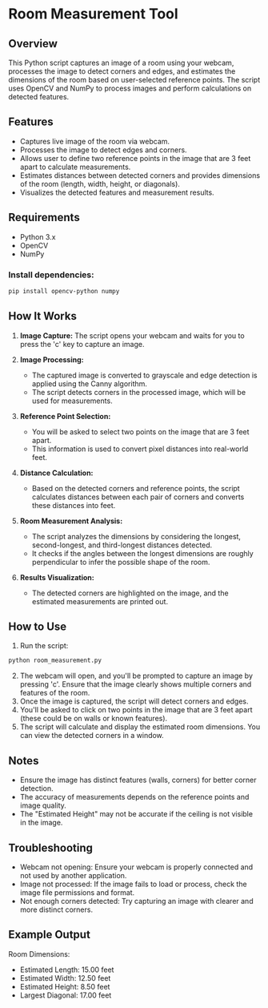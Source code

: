 # Room Measurement Tool

## Overview
This Python script captures an image of a room using your webcam, processes the image to detect corners and edges, and estimates the dimensions of the room based on user-selected reference points. The script uses OpenCV and NumPy to process images and perform calculations on detected features.

## Features
- Captures live image of the room via webcam.
- Processes the image to detect edges and corners.
- Allows user to define two reference points in the image that are 3 feet apart to calculate measurements.
- Estimates distances between detected corners and provides dimensions of the room (length, width, height, or diagonals).
- Visualizes the detected features and measurement results.

## Requirements
* Python 3.x
* OpenCV
* NumPy
  
### Install dependencies:
```bash
pip install opencv-python numpy
```

## How It Works

1. **Image Capture:** The script opens your webcam and waits for you to press the 'c' key to capture an image.

2. **Image Processing:**
   - The captured image is converted to grayscale and edge detection is applied using the Canny algorithm.
   - The script detects corners in the processed image, which will be used for measurements.

3. **Reference Point Selection:**
   - You will be asked to select two points on the image that are 3 feet apart.
   - This information is used to convert pixel distances into real-world feet.

4. **Distance Calculation:**
   - Based on the detected corners and reference points, the script calculates distances between each pair of corners and converts these distances into feet.

5. **Room Measurement Analysis:**
   - The script analyzes the dimensions by considering the longest, second-longest, and third-longest distances detected.
   - It checks if the angles between the longest dimensions are roughly perpendicular to infer the possible shape of the room.

6. **Results Visualization:**
   - The detected corners are highlighted on the image, and the estimated measurements are printed out.

## How to Use
1. Run the script:
  ```bash
python room_measurement.py
  ```
2. The webcam will open, and you'll be prompted to capture an image by pressing 'c'. Ensure that the image clearly shows multiple corners and features of the room.
3. Once the image is captured, the script will detect corners and edges.
4. You'll be asked to click on two points in the image that are 3 feet apart (these could be on walls or known features).
5. The script will calculate and display the estimated room dimensions. You can view the detected corners in a window.

## Notes
- Ensure the image has distinct features (walls, corners) for better corner detection.
- The accuracy of measurements depends on the reference points and image quality.
- The "Estimated Height" may not be accurate if the ceiling is not visible in the image.

## Troubleshooting
- Webcam not opening: Ensure your webcam is properly connected and not used by another application.
- Image not processed: If the image fails to load or process, check the image file permissions and format.
- Not enough corners detected: Try capturing an image with clearer and more distinct corners.

## Example Output
Room Dimensions:
- Estimated Length: 15.00 feet
- Estimated Width: 12.50 feet
- Estimated Height: 8.50 feet
- Largest Diagonal: 17.00 feet


